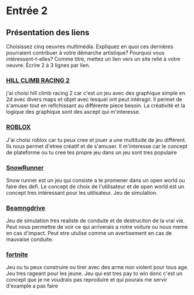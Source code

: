 # Entrée 2
## Présentation des liens
Choisissez cinq oeuvres multimédia. Expliquez en quoi ces dernières pourraient contribuer à votre démarche artistique? Pourquoi vous intéressent-t-elles? Comme titre, mettez un lien vers un site relié à votre oeuvre. Écrire 2 à 3 lignes par lien.

### [HILL CLIMB RACING 2](https://hillclimbracing2.fandom.com/wiki/Hill_Climb_Racing_2_Wiki)
j'ai choisi hill climb racing 2 car c'est un jeu avec des graphique simple en 2d avec divers maps et objet avec lesquel ont peut intéragir. Il permet de s'amuser tout en reflchissant au différente piece besoin. La créativité et la logique des graphique sont des ascept qui m'interesse.

### [ROBLOX](https://www.roblox.com/) 
J'ai choisi roblox car tu peux cree et jouer a une multitude de jeu différent. Ils nous permet d'etree créatif et de s'amuser. Il m'interesse car le concept de plateforme ou tu cree tes propre jeu dans un jeu sont tres populaire

### [SnowRunner](https://store.steampowered.com/app/1465360/SnowRunner/) 
Snow runner est un jeu qui consiste a te promener dans un open world ou faire des defi. Le concept de choix de l'utilisateur et de open world est un concept tres intéressant pour les utilisateur. Jeu de simulation.  

### [Beamngdrive](https://www.beamng.com/) 
Jeu de simulation tres realiste de conduite et de destruciton de la vrai vie. Peut nous permettre de voir ce qui arriverais a notre voiture ou nous meme en cas d'impact. Peut etre utulise comme un avertisement en cas de mauvaise conduite.

### [fortnite](https://www.fortnite.com/?lang=fr) 
Jeu ou tu peux construire ou tirer avec des arme non violent pour tous age. Jeu tres rageant pour les jeune. Jeu qui est tres pay to win donc c'est un concept que je ne voudrais pas reproduire et qui pourais me servir d'example a pas faire


